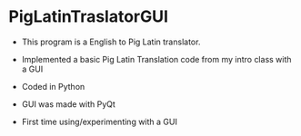 # PigLatinTraslatorGUI

- This program is a English to Pig Latin translator.
- Implemented a basic Pig Latin Translation code from my intro class with a GUI

- Coded in Python

- GUI was made with PyQt 
- First time using/experimenting with a GUI

